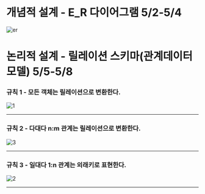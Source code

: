 
# 개념적 설계 - E_R 다이어그램 5/2-5/4
![er](https://user-images.githubusercontent.com/79950254/117670518-eead6b80-b1e2-11eb-9fc0-17b4b6be00fb.PNG)
# 논리적 설계 - 릴레이션 스키마(관계데이터모델) 5/5-5/8
### 규칙 1 - 모든 객체는 릴레이션으로 변환한다.
![1](https://user-images.githubusercontent.com/79950254/117670124-90808880-b1e2-11eb-9b26-d513cdb62565.PNG)
***
### 규칙 2 - 다대다 n:m 관계는 릴레이션으로 변환한다.
![3](https://user-images.githubusercontent.com/79950254/117670146-95ddd300-b1e2-11eb-8e0b-07cc1fe45791.PNG)
***
### 규칙 3 - 일대다 1:n 관계는 외래키로 표현한다.
![2](https://user-images.githubusercontent.com/79950254/117670155-98402d00-b1e2-11eb-918d-6986a8ec185d.PNG)
***

